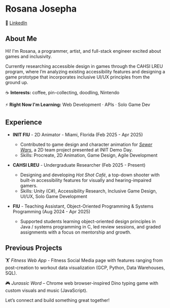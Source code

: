 # Rosana Josepha

💼 [LinkedIn](https://www.linkedin.com/in/rosana-josepha/)

## About Me

Hi! I'm Rosana, a programmer, artist, and full-stack engineer excited about games and inclusivity.

Currently researching accessible design in games through the CAHSI LREU program, where I’m analyzing existing accessibility features and designing a game prototype that incorporates inclusive UI/UX principles from the ground up.

☕️ **Interests:** coffee, pin-collecting, doodling, Nintendo

⚡️ **Right Now I'm Learning:** Web Development · APIs · Solo Game Dev

## Experience

- **INIT FIU** - 2D Animator - Miami, Florida (Feb 2025 - Apr 2025)  
  - Contributed to game design and character animation for [*Sewer Wars*](https://raaee.itch.io/sewer-wars), a 2D team project presented at INIT Demo Day.  
  - Skills: Procreate, 2D Animation, Game Design, Agile Development

- **CAHSI LREU** - Undergraduate Researcher (Feb 2025 - Present)
  - Designing and developing *Hot Shot Café*, a top-down shooter with built-in accessibility features for visually and hearing-impaired gamers.  
  - Skills: Unity (C#), Accessibility Research, Inclusive Game Design, UI/UX, Solo Game Development

- **FIU** - Teaching Assistant, Object-Oriented Programming & Systems Programming (Aug 2024 - Apr 2025)  
  - Supported students learning object-oriented design principles in Java / systems programming in C, led review sessions, and graded assignments with a focus on mentorship and growth.

## Previous Projects

🏋 *Fitness Web App* - Fitness Social Media page with features ranging from post-creation to workout data visualization (GCP, Python, Data Warehouses, SQL).

🎮 *Jurassic Word* – Chrome web browser-inspired Dino typing game with custom visuals and music (JavaScript).

Let’s connect and build something great together!
